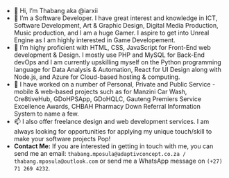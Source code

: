 - 👋 Hi, I’m Thabang aka @iarxii
- 👀 I’m a Software Developer. I have great interest and knowledge in ICT, Software Development, Art & Graphic Design, Digital Media Production, Music production, and I am a huge Gamer. I aspire to get into Unreal Engine as I am highly interested in Game Developement.
- 🌱 I’m highy proficient with HTML, CSS, JavaScript for Front-End web development & Design. I mostly use PHP and MySQL for Back-End devOps and I am currently upskilling myself on the Python programming language for Data Analysis & Automation, React for UI Design along with Node.js, and Azure for Cloud-based hosting & computing.
- 💞️ I have worked on a number of Personal, Private and Public Service - mobile & web-based projects such as for Manzini Car Wash, Cre8tiveHub, GDoHPSApp, GDoHQLC, Gauteng Premiers Service Excellence Awards, CHBAH Pharmacy Down Referral Information System to name a few.
- 📫 I also offer freelance design and web development services. I am always looking for opportunities for applying my unique touch/skill to make your software projects Pop!
- **Contact Me:** If you are interested in getting in touch with me, you can send me an email: `thabang.mposula@adaptivconcept.co.za / thabang.mposula@outlook.com` or send me a WhatsApp message on `(+27) 71 269 4232`.

<!---
iarxii/iarxii is a ✨ special ✨ repository because its `README.md` (this file) appears on your GitHub profile.
You can click the Preview link to take a look at your changes.
--->
